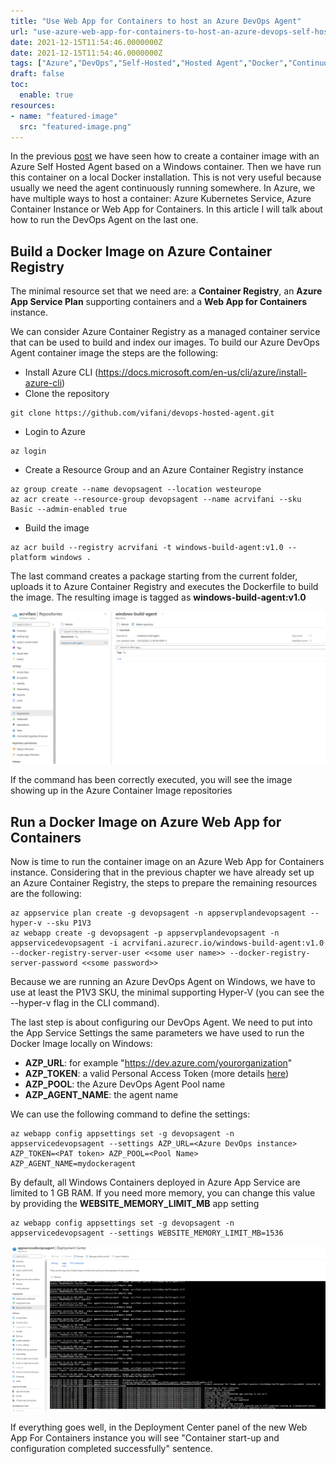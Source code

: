 ```yaml
---
title: "Use Web App for Containers to host an Azure DevOps Agent"
url: "use-azure-web-app-for-containers-to-host-an-azure-devops-self-hosted-agent"
date: 2021-12-15T11:54:46.0000000Z
date: 2021-12-15T11:54:46.0000000Z
tags: ["Azure","DevOps","Self-Hosted","Hosted Agent","Docker","Continuous Delivery","Continuos Integration","CI/CD", "App Service", "Web App For Containers", "Azure Container Registry"]
draft: false
toc:
  enable: true
resources:
- name: "featured-image"
  src: "featured-image.png"
---
```

In the previous [post](https://www.vifani.com/how-to-create-an-azure-devops-windows-self-hosted-build-agent-docker-image) we have seen how to create a container image with an Azure Self Hosted Agent based on a Windows container. Then we have run this container on a local Docker installation.
This is not very useful because usually we need the agent continuously running somewhere.
In Azure, we have multiple ways to host a container: Azure Kubernetes Service, Azure Container Instance or Web App for Containers. In this article I will talk about how to run the DevOps Agent on the last one.

## Build a Docker Image on Azure Container Registry
The minimal resource set that we need are: a **Container Registry**, an **Azure App Service Plan** supporting containers and a **Web App for Containers** instance.

We can consider Azure Container Registry as a managed container service that can be used to build and index our images. To build our Azure DevOps Agent container image the steps are the following:
- Install Azure CLI (https://docs.microsoft.com/en-us/cli/azure/install-azure-cli)
- Clone the repository
```
git clone https://github.com/vifani/devops-hosted-agent.git
```
- Login to Azure
```
az login
```
- Create a Resource Group and an Azure Container Registry instance
```
az group create --name devopsagent --location westeurope
az acr create --resource-group devopsagent --name acrvifani --sku Basic --admin-enabled true
```
- Build the image
```
az acr build --registry acrvifani -t windows-build-agent:v1.0 --platform windows .
```
The last command creates a package starting from the current folder, uploads it to Azure Container Registry and executes the Dockerfile to build the image. The resulting image is tagged as **windows-build-agent:v1.0**

![The Azure Container Image repositories](azureacrimage.png "The Azure Container Image repositories")

If the command has been correctly executed, you will see the image showing up in the Azure Container Image repositories

## Run a Docker Image on Azure Web App for Containers
Now is time to run the container image on an Azure Web App for Containers instance.
Considering that in the previous chapter we have already set up an Azure Container Registry, the steps to prepare the remaining resources are the following:
```
az appservice plan create -g devopsagent -n appservplandevopsagent --hyper-v --sku P1V3
az webapp create -g devopsagent -p appservplandevopsagent -n appservicedevopsagent -i acrvifani.azurecr.io/windows-build-agent:v1.0 --docker-registry-server-user <<some user name>> --docker-registry-server-password <<some password>>
```

Because we are running an Azure DevOps Agent on Windows, we have to use at least the P1V3 SKU, the minimal supporting Hyper-V (you can see the --hyper-v flag in the CLI command).

The last step is about configuring our DevOps Agent. We need to put into the App Service Settings the same parameters we have used to run the Docker Image locally on Windows:
- **AZP_URL**: for example "https://dev.azure.com/yourorganization"
- **AZP_TOKEN**: a valid Personal Access Token (more details [here](https://docs.microsoft.com/en-us/azure/devops/organizations/accounts/use-personal-access-tokens-to-authenticate?view=azure-devops&tabs=preview-page))
- **AZP_POOL**: the Azure DevOps Agent Pool name
- **AZP_AGENT_NAME**: the agent name

We can use the following command to define the settings:
```
az webapp config appsettings set -g devopsagent -n appservicedevopsagent --settings AZP_URL=<Azure DevOps instance> AZP_TOKEN=<PAT token> AZP_POOL=<Pool Name> AZP_AGENT_NAME=mydockeragent
```

By default, all Windows Containers deployed in Azure App Service are limited to 1 GB RAM. If you need more memory, you can change this value by providing the **WEBSITE_MEMORY_LIMIT_MB** app setting
```
az webapp config appsettings set -g devopsagent -n appservicedevopsagent --settings WEBSITE_MEMORY_LIMIT_MB=1536
```

![Self-Hosted Agent running on Web App for Containers](runningwebappcontainer.png "Self-Hosted Agent running on Web App for Containers")


If everything goes well, in the Deployment Center panel of the new Web App For Containers instance you will see "Container start-up and configuration completed successfully" sentence.